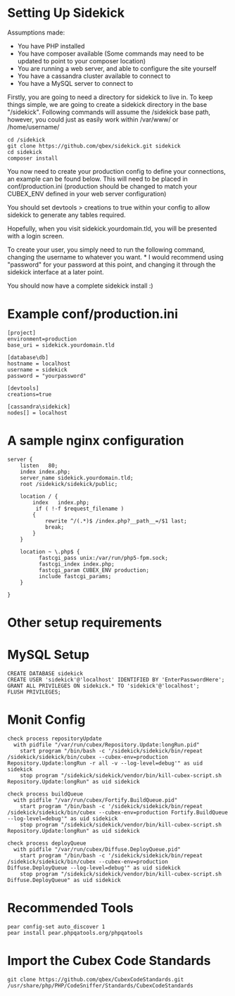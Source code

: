 Setting Up Sidekick
===

Assumptions made:
- You have PHP installed
- You have composer available (Some commands may need to be updated to point to your composer location)
- You are running a web server, and able to configure the site yourself
- You have a cassandra cluster available to connect to
- You have a MySQL server to connect to

Firstly, you are going to need a directory for sidekick to live in.  To keep things simple, we are going to create a sidekick directory in the base "/sidekick".
Following commands will assume the /sidekick base path, however, you could just as easily work within /var/www/ or /home/username/

    cd /sidekick
    git clone https://github.com/qbex/sidekick.git sidekick
    cd sidekick
    composer install


You now need to create your production config to define your connections, an example can be found below.  This will need to be placed in conf/production.ini  (production should be changed to match your CUBEX_ENV defined in your web server configuration)

You should set devtools > creations to true within your config to allow sidekick to generate any tables required.

Hopefully, when you visit sidekick.yourdomain.tld, you will be presented with a login screen.

To create your user, you simply need to run the following command, changing the username to whatever you want.  * I would recommend using "password" for your password at this point, and changing it through the sidekick interface at a later point.

You should now have a complete sidekick install :)

Example conf/production.ini
===
	[project]
	environment=production
	base_uri = sidekick.yourdomain.tld

	[database\db]
	hostname = localhost
	username = sidekick
	password = "yourpassword"

	[devtools]
	creations=true

	[cassandra\sidekick]
	nodes[] = localhost

A sample nginx configuration
===

    server {
        listen   80;
        index index.php;
        server_name sidekick.yourdomain.tld;
        root /sidekick/sidekick/public;

        location / {
            index   index.php;
             if ( !-f $request_filename )
            {
                rewrite ^/(.*)$ /index.php?__path__=/$1 last;
                break;
            }
        }

        location ~ \.php$ {
              fastcgi_pass unix:/var/run/php5-fpm.sock;
              fastcgi_index index.php;
              fastcgi_param CUBEX_ENV production;
              include fastcgi_params;
        }

    }




Other setup requirements
========

MySQL Setup
==

    CREATE DATABASE sidekick
    CREATE USER 'sidekick'@'localhost' IDENTIFIED BY 'EnterPasswordHere';
    GRANT ALL PRIVILEGES ON sidekick.* TO 'sidekick'@'localhost';
    FLUSH PRIVILEGES;


Monit Config
==

    check process repositoryUpdate
      with pidfile "/var/run/cubex/Repository.Update:longRun.pid"
        start program "/bin/bash -c '/sidekick/sidekick/bin/repeat /sidekick/sidekick/bin/cubex --cubex-env=production Repository.Update:longRun -r all -v --log-level=debug'" as uid sidekick
        stop program "/sidekick/sidekick/vendor/bin/kill-cubex-script.sh Repository.Update:longRun" as uid sidekick

    check process buildQueue
      with pidfile "/var/run/cubex/Fortify.BuildQueue.pid"
        start program "/bin/bash -c '/sidekick/sidekick/bin/repeat /sidekick/sidekick/bin/cubex --cubex-env=production Fortify.BuildQueue --log-level=debug'" as uid sidekick
        stop program "/sidekick/sidekick/vendor/bin/kill-cubex-script.sh Repository.Update:longRun" as uid sidekick

    check process deployQueue
      with pidfile "/var/run/cubex/Diffuse.DeployQueue.pid"
        start program "/bin/bash -c '/sidekick/sidekick/bin/repeat  /sidekick/sidekick/bin/cubex --cubex-env=production Diffuse.DeployQueue --log-level=debug'" as uid sidekick
        stop program "/sidekick/sidekick/vendor/bin/kill-cubex-script.sh Diffuse.DeployQueue" as uid sidekick



Recommended Tools
==

    pear config-set auto_discover 1
    pear install pear.phpqatools.org/phpqatools


Import the Cubex Code Standards
==
    git clone https://github.com/qbex/CubexCodeStandards.git /usr/share/php/PHP/CodeSniffer/Standards/CubexCodeStandards

